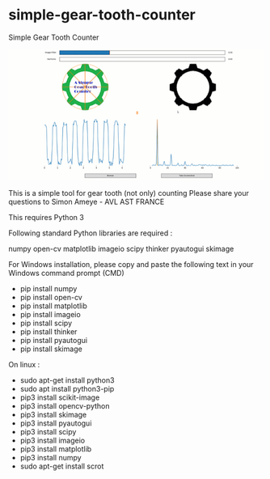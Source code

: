 # simple-gear-tooth-counter
Simple Gear Tooth Counter

![simple-gear-tooth-counter Demo](demo/demo.gif)

This is a simple tool for gear tooth (not only) counting
Please share your questions to Simon Ameye - AVL AST FRANCE

This requires Python 3

Following standard Python libraries are required :

numpy
open-cv
matplotlib
imageio
scipy
thinker
pyautogui
skimage


For Windows installation, please copy and paste the following text in your Windows command prompt (CMD)

- pip install numpy
- pip install open-cv
- pip install matplotlib
- pip install imageio
- pip install scipy
- pip install thinker
- pip install pyautogui
- pip install skimage

On linux : 
- sudo apt-get install python3
- sudo apt install python3-pip
- pip3 install scikit-image
- pip3 install opencv-python
- pip3 install skimage
- pip3 install pyautogui
- pip3 install scipy
- pip3 install imageio
- pip3 install matplotlib
- pip3 install numpy
- sudo apt-get install scrot
